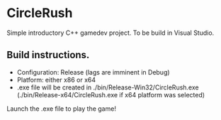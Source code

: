 # CircleRush

Simple introductory C++ gamedev project. To be build in Visual Studio.

## Build instructions.
* Configuration: Release (lags are imminent in Debug)
* Platform: either x86 or x64
* .exe file will be created in ./bin/Release-Win32/CircleRush.exe (./bin/Release-x64/CircleRush.exe if x64 platform was selected)

Launch the .exe file to play the game!
